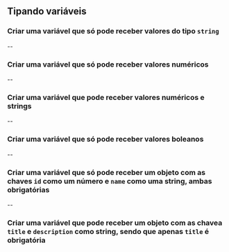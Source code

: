 ## Tipando variáveis

### Criar uma variável que só pode receber valores do tipo `string`

--

### Criar uma variável que só pode receber valores numéricos

--

### Criar uma variável que pode receber valores numéricos e strings

--

### Criar uma variável que só pode receber valores boleanos

--

### Criar uma variável que só pode receber um objeto com as chaves `id` como um número e `name` como uma string, ambas obrigatórias

--

### Criar uma variável que pode receber um objeto com as chavea `title` e `description` como string, sendo que apenas `title` é obrigatória
